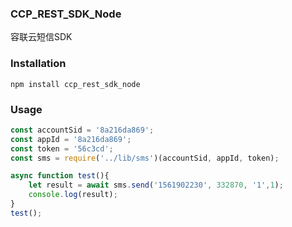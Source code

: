 ### CCP_REST_SDK_Node
容联云短信SDK

### Installation
```
npm install ccp_rest_sdk_node
```

### Usage
``` javascript
const accountSid = '8a216da869';
const appId = '8a216da869';
const token = '56c3cd';
const sms = require('../lib/sms')(accountSid, appId, token);

async function test(){
	let result = await sms.send('1561902230', 332870, '1',1);
	console.log(result);
}
test();


``` 